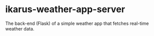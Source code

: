# ikarus-weather-app-server
The back-end (Flask) of a simple weather app that fetches real-time weather data.
